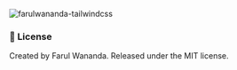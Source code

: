 ![farulwananda-tailwindcss](https://socialify.git.ci/farulwananda/farulwananda-tailwindcss/image?description=1&descriptionEditable=Build%20portofolio%20with%20html%20and%20tailwindcss&font=Raleway&language=1&name=1&owner=1&pattern=Solid&theme=Dark)

### 📌 License
Created by Farul Wananda. Released under the MIT license.
